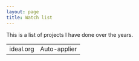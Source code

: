 ```yaml
---
layout: page
title: Watch list
---
```


This is a list of projects I have done over the years.
<div id="sketch-holder"></div>
<script src="https://cdn.jsdelivr.net/npm/p5@1.1.9/lib/p5.js"></script>
<script src="myjavascriptfile.js"></script>


<table>
<tr>
<td>
ideal.org
</td>
<td>
Auto-applier
</td>
</tr>

</table>
